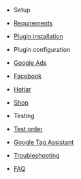

<!-- docs/_sidebar.md -->

- Setup

 - [Requirements](requirements.md)
 - [Plugin installation](plugin-installation.md)
- Plugin configuration
 - [Google Ads](pixels/google-ads.md)
 - [Facebook](pixels/facebook.md)
 - [Hotjar](pixels/hotjar.md)

- [Shop](shop.md)

- Testing
 - [Test order](test-order.md)
 - [Google Tag Assistant](google-tag-assistant.md)

- [Troubleshooting](troubleshooting.md)

- [FAQ](faq.md)

<!-- - [Script Blockers](script-blockers.md) -->
<!-- - [Pro features](pro-features.md) -->